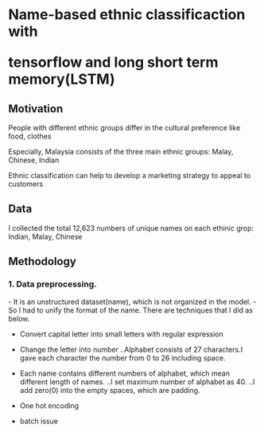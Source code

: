 <h1> Name-based ethnic classificaction with 
<p>tensorflow and long short term memory(LSTM)</p></h1>

<h2>Motivation</h2>

People with different ethnic groups differ in the cultural preference like food, clothes

Especially, Malaysia consists of the three main ethnic groups: Malay, Chinese, Indian

Ethnic classification can help to develop a marketing strategy to appeal to customers

<h2>Data</h2>

I collected the total 12,623 numbers of unique names on each ethinic grop: Indian, Malay, Chinese


<h2>Methodology</h2>

<h3>1. Data preprocessing.</h3>
- It is an unstructured dataset(name), which is not organized in the model. 
- So I had to unify the format of the name. There are techniques that I did as below.

- Convert capital letter into small letters with regular expression

- Change the letter into number
..Alphabet consists of 27 characters.I gave each character the number from 0 to 26 including space.

- Each name contains different numbers of alphabet, which mean different length of names.
..I set maximum number of alphabet as 40. 
..I add zero(0) into the empty spaces, which are padding.  

- One hot encoding
- batch issue

